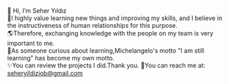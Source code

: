 👋 Hi, I’m Seher Yıldız </br>
📍I highly value learning new things and improving my skills, and I believe in the instructiveness of human relationships for this purpose. </br> 🌎Therefore, exchanging knowledge with the people on my team is very important to me. </br> 💫As someone curious about learning,Michelangelo's motto "I am still learning" has become my own motto. </br>
✨You can review the projects I did.Thank you.
📩You can reach me at: seheryildizjob@gmail.com 
